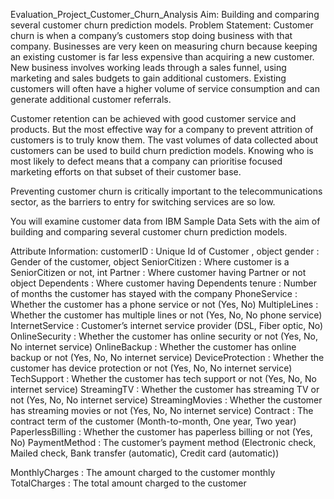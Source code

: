 
Evaluation_Project_Customer_Churn_Analysis
Aim: Building and comparing several customer churn prediction models.
Problem Statement:
Customer churn is when a company’s customers stop doing business with that company. Businesses are very keen on measuring churn because keeping an existing customer is far less expensive than acquiring a new customer. New business involves working leads through a sales funnel, using marketing and sales budgets to gain additional customers. Existing customers will often have a higher volume of service consumption and can generate additional customer referrals.

Customer retention can be achieved with good customer service and products. But the most effective way for a company to prevent attrition of customers is to truly know them. The vast volumes of data collected about customers can be used to build churn prediction models. Knowing who is most likely to defect means that a company can prioritise focused marketing efforts on that subset of their customer base.

Preventing customer churn is critically important to the telecommunications sector, as the barriers to entry for switching services are so low.

You will examine customer data from IBM Sample Data Sets with the aim of building and comparing several customer churn prediction models.

Attribute Information:
customerID : Unique Id of Customer , object
gender : Gender of the customer, object
SeniorCitizen : Where customer is a SeniorCitizen or not, int
Partner : Where customer having Partner or not object
Dependents : Where customer having Dependents
tenure : Number of months the customer has stayed with the company
PhoneService : Whether the customer has a phone service or not (Yes, No)
MultipleLines : Whether the customer has multiple lines or not (Yes, No, No phone service)
InternetService : Customer’s internet service provider (DSL, Fiber optic, No)
OnlineSecurity : Whether the customer has online security or not (Yes, No, No internet service)
OnlineBackup : Whether the customer has online backup or not (Yes, No, No internet service)
DeviceProtection : Whether the customer has device protection or not (Yes, No, No internet service)
TechSupport : Whether the customer has tech support or not (Yes, No, No internet service)
StreamingTV : Whether the customer has streaming TV or not (Yes, No, No internet service)
StreamingMovies : Whether the customer has streaming movies or not (Yes, No, No internet service)
Contract : The contract term of the customer (Month-to-month, One year, Two year)
PaperlessBilling : Whether the customer has paperless billing or not (Yes, No)
PaymentMethod : The customer’s payment method (Electronic check, Mailed check, Bank transfer (automatic), Credit card (automatic))

MonthlyCharges : The amount charged to the customer monthly
TotalCharges : The total amount charged to the customer
